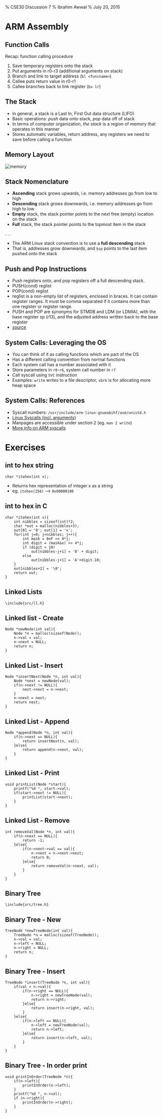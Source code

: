 % CSE30 Discussion 7
% Ibrahim Awwal
% July 20, 2015

# ARM Assembly

## Function Calls

Recap: function calling procedure

1. Save temporary registers onto the stack
2. Put arguments in r0-r3 (additional arguments on stack)
3. Branch and link to target address (`bl <funcname>`)
4. Callee puts return value in r0-r1
5. Callee branches back to link register (`bx lr`)

## The Stack

- In general, a stack is a Last In, First Out data structure (LIFO)
- Basic operations: *push* data onto stack, *pop* data off of stack
- In terms of computer organization, *the stack* is a region of memory that operates in this manner
- Stores automatic variables, return address, any registers we need to save before calling a function

## Memory Layout

![memory](program_in_memory2.png)

## Stack Nomenclature

- **Ascending** stack grows upwards, i.e. memory addresses go from low to high
- **Descending** stack grows downwards, i.e. memory addresses go from high to low
- **Empty** stack, the stack pointer points to the next free (empty) location on the stack
- **Full** stack, the stack pointer points to the topmost item in the stack

. . .

- The ARM Linux stack convention is to use a **full descending** stack
- That is, addresses grow downwards, and `$sp` points to the last item pushed onto the stack

## Push and Pop Instructions

- Push registers onto, and pop registers off a full descending stack.
- PUSH{cond} reglist
- POP{cond} reglist
- reglist is a non-empty list of registers, enclosed in braces. It can contain register ranges. It must be comma separated if it contains more than one register or register range.
- PUSH and POP are synonyms for STMDB and LDM (or LDMIA), with the base register sp (r13), and the adjusted address written back to the base register
- [source](http://infocenter.arm.com/help/index.jsp?topic=/com.arm.doc.dui0204j/Babefbce.html)

## System Calls: Leveraging the OS

- You can think of it as calling functions which are part of the OS
- Has a different calling convention from normal functions
- Each system call has a number associated with it
- Store parameters in `r0`-`r6`, system call number in `r7`
- Call syscall using `SVC` instruction
- Examples: `write` writes to a file descriptor, `sbrk` is for allocating more heap space

## System Calls: References

- Syscall numbers: `/usr/include/arm-linux-gnueabihf/asm/unistd.h`
- [Linux Syscalls (incl. arguments)](http://lxr.free-electrons.com/source/include/linux/syscalls.h)
- Manpages are accessible under section 2 (eg. `man 2 write`)
- [More info on ARM syscalls](http://thinkingeek.com/2014/05/24/arm-assembler-raspberry-pi-chapter-19/)

# Exercises

## int to hex string

~~~~{.c}
char *itohex(int x);
~~~~

- Returns hex representation of integer x as a string
- eg. `itohex(256)` --> `0x00000100`

## int to hex in C

~~~~{.c}
char *itohex(int x){
    int nibbles = sizeof(int)*2;
    char *out = malloc(nibbles+3);
    out[0] = '0'; out[1] = 'x';
    for(int j=0; j<nibbles; j++){
        int mask = 0xF << 4*j;
        int digit = (mask&x) >> 4*j;
        if (digit < 10)
            out[nibbles-j+1] = '0' + digit;
        else
            out[nibbles-j+1] = 'A'+digit-10;
    }
    out[nibbles+2] = '\0';
    return out;
}
~~~~

## Linked Lists

~~~~{.c}
\include{src/ll.h}
~~~~

## Linked list - Create

~~~~{.c}
Node *newNode(int val){
    Node *n = malloc(sizeof(Node));
    n->val = val;
    n->next = NULL;
    return n;
}
~~~~

## Linked List - Insert

~~~~{.c}
Node *insertNext(Node *n, int val){
    Node *next = newNode(val);
    if(n->next != NULL){
        next->next = n->next;
    }
    n->next = next;
    return next;
}
~~~~

## Linked List - Append

~~~~{.c}
Node *append(Node *n, int val){
    if(n->next == NULL){
        return insertNext(n, val);
    }else{
        return append(n->next, val);
    }
}
~~~~

## Linked List - Print

~~~~{.c}
void printList(Node *start){
    printf("%d ", start->val);
    if(start->next != NULL){
        printList(start->next);
    }
}
~~~~

## Linked List - Remove

~~~~{.c}
int removeVal(Node *n, int val){
    if(n->next == NULL){
        return -1;
    }else{
        if(n->next->val == val){
            n->next = n->next->next;
            return 0;
        }else{
            return removeVal(n->next, val);
        }
    }
}
~~~~

## Binary Tree

~~~~{.c}
\include{src/tree.h}
~~~~

## Binary Tree - New

~~~~{.c}
TreeNode *newTreeNode(int val){
    TreeNode *n = malloc(sizeof(TreeNode));
    n->val = val;
    n->left = NULL;
    n->right = NULL;
    return n;
}
~~~~

## Binary Tree - Insert

~~~~{.c}
TreeNode *insert(TreeNode *n, int val){
    if(val > n->val){
        if(n->right == NULL){
            n->right = newTreeNode(val);
            return n->right;
        }else{
            return insert(n->right, val);
        }
    }else{
        if(n->left == NULL){
            n->left = newTreeNode(val);
            return n->left;
        }else{
            return insert(n->left, val);
        }
    }
}
~~~~

## Binary Tree - In order print

~~~~{.c}
void printInOrder(TreeNode *n){
    if(n->left){
        printInOrder(n->left);
    }
    printf("%d ", n->val);
    if (n->right){
        printInOrder(n->right);
    }
}
~~~~
